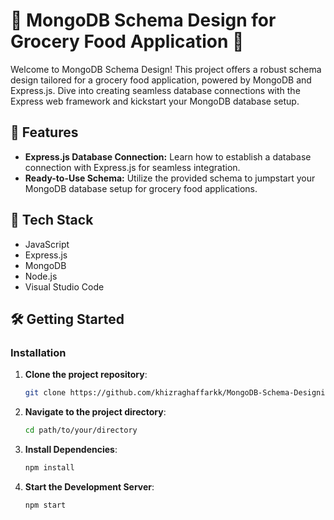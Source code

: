 # 🍲 MongoDB Schema Design for Grocery Food Application 🥦

Welcome to MongoDB Schema Design! This project offers a robust schema design tailored for a grocery food application, powered by MongoDB and Express.js. Dive into creating seamless database connections with the Express web framework and kickstart your MongoDB database setup.

## 🚀 Features

- **Express.js Database Connection:** Learn how to establish a database connection with Express.js for seamless integration.
- **Ready-to-Use Schema:** Utilize the provided schema to jumpstart your MongoDB database setup for grocery food applications.

## 🔧 Tech Stack

- JavaScript
- Express.js
- MongoDB
- Node.js
- Visual Studio Code

## 🛠️ Getting Started

### Installation

1. **Clone the project repository**:
   ```bash
   git clone https://github.com/khizraghaffarkk/MongoDB-Schema-Designing.git
2. **Navigate to the project directory**:
   ```bash
   cd path/to/your/directory
3. **Install Dependencies**:
   ```bash
   npm install
4. **Start the Development Server**:
   ```bash
   npm start

